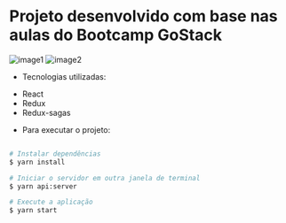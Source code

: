 # Projeto desenvolvido com base nas aulas do Bootcamp GoStack

![image1](https://user-images.githubusercontent.com/9435399/107859456-4a509e80-6e18-11eb-9327-0a3ff719ad1d.png)
![image2](https://user-images.githubusercontent.com/9435399/107859502-a4e9fa80-6e18-11eb-88f6-277f8b3c2ee9.png)

- Tecnologias utilizadas:
* React
* Redux
* Redux-sagas

- Para executar o projeto:
```bash

# Instalar dependências
$ yarn install

# Iniciar o servidor em outra janela de terminal
$ yarn api:server

# Execute a aplicação
$ yarn start
```
